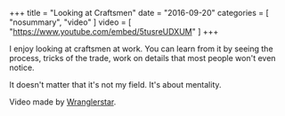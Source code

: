 +++
title = "Looking at Craftsmen"
date =  "2016-09-20"
categories = [ "nosummary", "video" ]
video = [ "https://www.youtube.com/embed/5tusreUDXUM" ]
+++

I enjoy looking at craftsmen at work.
You can learn from it by seeing the process, tricks of the trade, work on details that most people won't even notice.

It doesn't matter that it's not my field. It's about mentality.

Video made by [Wranglerstar](https://www.youtube.com/channel/UCMIjEnXruVHtvgSVf6TgfUg").